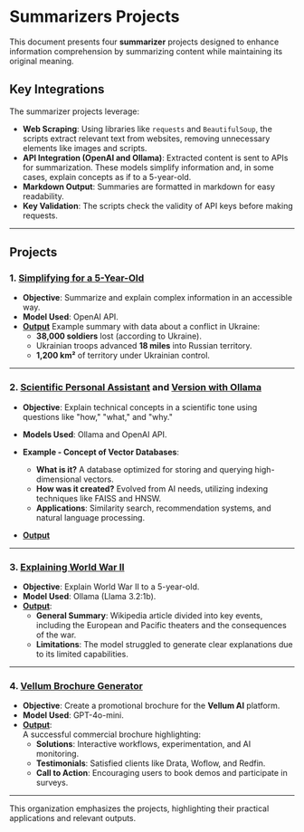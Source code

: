 # Summarizers Projects  

This document presents four **summarizer** projects designed to enhance information comprehension by summarizing content while maintaining its original meaning.  

## Key Integrations  
The summarizer projects leverage:  
- **Web Scraping**: Using libraries like `requests` and `BeautifulSoup`, the scripts extract relevant text from websites, removing unnecessary elements like images and scripts.  
- **API Integration (OpenAI and Ollama)**: Extracted content is sent to APIs for summarization. These models simplify information and, in some cases, explain concepts as if to a 5-year-old.  
- **Markdown Output**: Summaries are formatted in markdown for easy readability.  
- **Key Validation**: The scripts check the validity of API keys before making requests.  

---

## Projects  

### 1. [Simplifying for a 5-Year-Old](https://github.com/arielabade/llmEngineering/blob/main/summarizers/llmsAssistants/00summarizerOpenAI.py)  
- **Objective**: Summarize and explain complex information in an accessible way.  
- **Model Used**: OpenAI API.  
- **[Output](https://github.com/arielabade/llmEngineering/blob/main/summarizers/outputs/output0.md)**
  Example summary with data about a conflict in Ukraine:  
  - **38,000 soldiers** lost (according to Ukraine).  
  - Ukrainian troops advanced **18 miles** into Russian territory.  
  - **1,200 km²** of territory under Ukrainian control.  

---

### 2. [Scientific Personal Assistant](https://github.com/arielabade/llmEngineering/blob/main/summarizers/llmsAssistants/01personalAssistantTechConceptsOpenAI.py) and [Version with Ollama](https://github.com/arielabade/llmEngineering/blob/main/summarizers/llmsAssistants/01personalAssistantTechConceptsOllama.py)  
- **Objective**: Explain technical concepts in a scientific tone using questions like "how," "what," and "why."  
- **Models Used**: Ollama and OpenAI API.  
- **Example - Concept of Vector Databases**:  
  - **What is it?** A database optimized for storing and querying high-dimensional vectors.  
  - **How was it created?** Evolved from AI needs, utilizing indexing techniques like FAISS and HNSW.  
  - **Applications**: Similarity search, recommendation systems, and natural language processing.  

- **[Output](https://github.com/arielabade/llmEngineering/blob/main/summarizers/outputs/output01.md)**
---

### 3. [Explaining World War II](https://github.com/arielabade/llmEngineering/blob/main/summarizers/llmsAssistants/02summarizerOllama5YearOld.py)  
- **Objective**: Explain World War II to a 5-year-old.  
- **Model Used**: Ollama (Llama 3.2:1b).  
- **[Output](https://github.com/arielabade/llmEngineering/blob/main/summarizers/outputs/output02.md)**:  
  - **General Summary**: Wikipedia article divided into key events, including the European and Pacific theaters and the consequences of the war.  
  - **Limitations**: The model struggled to generate clear explanations due to its limited capabilities.  


---

### 4. [Vellum Brochure Generator](https://github.com/arielabade/llmEngineering/blob/main/summarizers/llmsAssistants/03vellumBrochureGenerator.py)  
- **Objective**: Create a promotional brochure for the **Vellum AI** platform.  
- **Model Used**: GPT-4o-mini.  
- **[Output](https://github.com/arielabade/llmEngineering/blob/main/summarizers/outputs/output03.md)**:  
  A successful commercial brochure highlighting:  
  - **Solutions**: Interactive workflows, experimentation, and AI monitoring.  
  - **Testimonials**: Satisfied clients like Drata, Woflow, and Redfin.  
  - **Call to Action**: Encouraging users to book demos and participate in surveys.  

---

This organization emphasizes the projects, highlighting their practical applications and relevant outputs.
